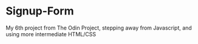 # Signup-Form
My 6th project from The Odin Project, stepping away from Javascript, and using more intermediate HTML/CSS
